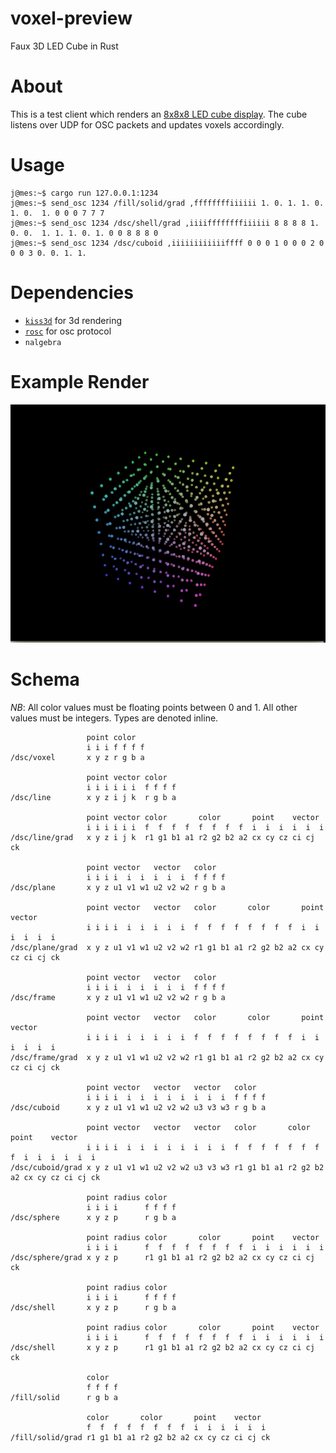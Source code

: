 # voxel-preview
Faux 3D LED Cube in Rust

# About
This is a test client which renders an [8x8x8 LED cube display](https://www.aliexpress.com/item/DIY-3D8-multicolor-mini-LED-light-display-Excellent-animation-3D-8-8x8x8-Electronic-Kits-Junior/32700909987.html). The cube listens over UDP for OSC packets and updates voxels accordingly.

# Usage
    
```
j@mes:~$ cargo run 127.0.0.1:1234
j@mes:~$ send_osc 1234 /fill/solid/grad ,ffffffffiiiiii 1. 0. 1. 1. 0. 1. 0.  1. 0 0 0 7 7 7           
j@mes:~$ send_osc 1234 /dsc/shell/grad ,iiiiffffffffiiiiii 8 8 8 8 1. 0. 0.  1. 1. 1. 0. 1. 0 0 8 8 8 0
j@mes:~$ send_osc 1234 /dsc/cuboid ,iiiiiiiiiiiiffff 0 0 0 1 0 0 0 2 0 0 0 3 0. 0. 1. 1.
```

# Dependencies
  - [`kiss3d`](http://kiss3d.org/) for 3d rendering
  - [`rosc`](https://github.com/klingtnet/rosc) for osc protocol
  - `nalgebra`

# Example Render
![render](render.png)

# Schema 

*NB*: All color values must be floating points between 0 and 1. All other values
must be integers. Types are denoted inline.

```
                 point color
                 i i i f f f f
/dsc/voxel       x y z r g b a            

                 point vector color
                 i i i i i i  f f f f
/dsc/line        x y z i j k  r g b a

                 point vector color       color       point    vector
                 i i i i i i  f  f  f  f  f  f  f  f  i  i  i  i  i  i
/dsc/line/grad   x y z i j k  r1 g1 b1 a1 r2 g2 b2 a2 cx cy cz ci cj ck

                 point vector   vector   color
                 i i i i  i  i  i  i  i  f f f f
/dsc/plane       x y z u1 v1 w1 u2 v2 w2 r g b a 

                 point vector   vector   color       color       point    vector
                 i i i i  i  i  i  i  i  f  f  f  f  f  f  f  f  i  i  i  i  i  i
/dsc/plane/grad  x y z u1 v1 w1 u2 v2 w2 r1 g1 b1 a1 r2 g2 b2 a2 cx cy cz ci cj ck

                 point vector   vector   color
                 i i i i  i  i  i  i  i  f f f f
/dsc/frame       x y z u1 v1 w1 u2 v2 w2 r g b a 

                 point vector   vector   color       color       point    vector
                 i i i i  i  i  i  i  i  f  f  f  f  f  f  f  f  i  i  i  i  i  i
/dsc/frame/grad  x y z u1 v1 w1 u2 v2 w2 r1 g1 b1 a1 r2 g2 b2 a2 cx cy cz ci cj ck

                 point vector   vector   vector   color
                 i i i i  i  i  i  i  i  i  i  i  f f f f
/dsc/cuboid      x y z u1 v1 w1 u2 v2 w2 u3 v3 w3 r g b a

                 point vector   vector   vector   color       color       point    vector
                 i i i i  i  i  i  i  i  i  i  i  f  f  f  f  f  f  f  f  i  i  i  i  i  i
/dsc/cuboid/grad x y z u1 v1 w1 u2 v2 w2 u3 v3 w3 r1 g1 b1 a1 r2 g2 b2 a2 cx cy cz ci cj ck

                 point radius color
                 i i i i      f f f f
/dsc/sphere      x y z p      r g b a        

                 point radius color       color       point    vector
                 i i i i      f  f  f  f  f  f  f  f  i  i  i  i  i  i
/dsc/sphere/grad x y z p      r1 g1 b1 a1 r2 g2 b2 a2 cx cy cz ci cj ck

                 point radius color
                 i i i i      f f f f
/dsc/shell       x y z p      r g b a        

                 point radius color       color       point    vector
                 i i i i      f  f  f  f  f  f  f  f  i  i  i  i  i  i
/dsc/shell       x y z p      r1 g1 b1 a1 r2 g2 b2 a2 cx cy cz ci cj ck

                 color
                 f f f f
/fill/solid      r g b a

                 color       color       point    vector
                 f  f  f  f  f  f  f  f  i  i  i  i  i  i
/fill/solid/grad r1 g1 b1 a1 r2 g2 b2 a2 cx cy cz ci cj ck
```

